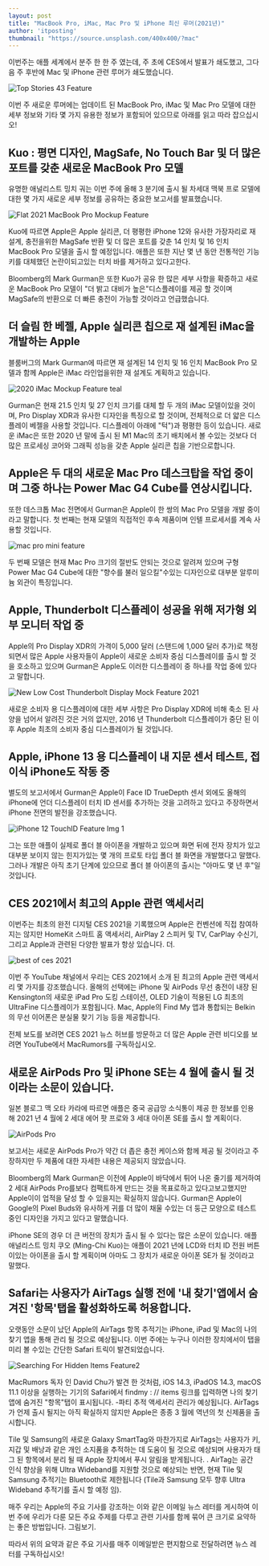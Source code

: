 ```yaml
---
layout: post
title: "MacBook Pro, iMac, Mac Pro 및 iPhone 최신 루머(2021년)"
author: 'itposting'
thumbnail: "https://source.unsplash.com/400x400/?mac"
---
```



이번주는 애플 세계에서 분주 한 한 주 였는데, 주 초에 CES에서 발표가 쇄도했고, 그다음 주 후반에 Mac 및 iPhone 관련 루머가 쇄도했습니다.

![Top Stories 43 Feature](https://images.macrumors.com/t/0Cpa6_MFxp8m36yumfWMiEvBK7U=/2500x0/filters:no_upscale():quality(90)/article-new/2021/01/Top-Stories-43-Feature.jpg)

이번 주 새로운 루머에는 업데이트 된 MacBook Pro, iMac 및 Mac Pro 모델에 대한 세부 정보와 기타 몇 가지 유용한 정보가 포함되어 있으므로 아래를 읽고 따라 잡으십시오!

## Kuo : 평면 디자인, MagSafe, No Touch Bar 및 더 많은 포트를 갖춘 새로운 MacBook Pro 모델

유명한 애널리스트 밍치 궈는 이번 주에 올해 3 분기에 출시 될 차세대 맥북 프로 모델에 대한 몇 가지 새로운 세부 정보를 공유하는 중요한 보고서를 발표했습니다.

![Flat 2021 MacBook Pro Mockup Feature](https://images.macrumors.com/t/rup00WVY0l8UfzbEEtorDgcS81k=/2500x0/filters:no_upscale():quality(90)/article-new/2021/01/Flat-2021-MacBook-Pro-Mockup-Feature.jpg)

Kuo에 따르면 Apple은 Apple 실리콘, 더 평평한 iPhone 12와 유사한 가장자리로 재 설계, 충전을위한 MagSafe 반환 및 더 많은 포트를 갖춘 14 인치 및 16 인치 MacBook Pro 모델을 출시 할 예정입니다.
 애플은 또한 지난 몇 년 동안 전통적인 기능 키를 대체했던 논란이되고있는 터치 바를 제거하고 있다고한다.

Bloomberg의 Mark Gurman은 또한 Kuo가 공유 한 많은 세부 사항을 확증하고 새로운 MacBook Pro 모델이 "더 밝고 대비가 높은"디스플레이를 제공 할 것이며 MagSafe의 반환으로 더 빠른 충전이 가능할 것이라고 언급했습니다.

## 더 슬림 한 베젤, Apple 실리콘 칩으로 재 설계된 iMac을 개발하는 Apple

블룸버그의 Mark Gurman에 따르면 재 설계된 14 인치 및 16 인치 MacBook Pro 모델과 함께 Apple은 iMac 라인업을위한 재 설계도 계획하고 있습니다.

![2020 iMac Mockup Feature teal](https://images.macrumors.com/t/ZOrjcygK7-ZtzKCYjoynL8CzTsU=/2500x0/filters:no_upscale():quality(90)/article-new/2021/01/2020-iMac-Mockup-Feature-teal.jpg)

Gurman은 현재 21.5 인치 및 27 인치 크기를 대체 할 두 개의 iMac 모델이있을 것이며, Pro Display XDR과 유사한 디자인을 특징으로 할 것이며, 전체적으로 더 얇은 디스플레이 베젤을 사용할 것입니다.
 디스플레이 아래에 "턱")과 평평한 등이 있습니다.
 새로운 iMac은 또한 2020 년 말에 출시 된 M1 Mac의 초기 배치에서 볼 수있는 것보다 더 많은 프로세싱 코어와 그래픽 성능을 갖춘 Apple 실리콘 칩을 기반으로합니다.

## Apple은 두 대의 새로운 Mac Pro 데스크탑을 작업 중이며 그중 하나는 Power Mac G4 Cube를 연상시킵니다.

또한 데스크톱 Mac 전면에서 Gurman은 Apple이 한 쌍의 Mac Pro 모델을 개발 중이라고 말합니다.
 첫 번째는 현재 모델의 직접적인 후속 제품이며 인텔 프로세서를 계속 사용할 것입니다.

![mac pro mini feature](https://images.macrumors.com/t/_KHWNhzRqEzo7RsoW7kSnIs5TAQ=/2500x0/filters:no_upscale():quality(90)/article-new/2020/11/mac-pro-mini-feature.jpg)

두 번째 모델은 현재 Mac Pro 크기의 절반도 안되는 것으로 알려져 있으며 구형 Power Mac G4 Cube에 대한 "향수를 불러 일으킬"수있는 디자인으로 대부분 알루미늄 외관이 특징입니다.

## Apple, Thunderbolt 디스플레이 성공을 위해 저가형 외부 모니터 작업 중

Apple의 Pro Display XDR의 가격이 5,000 달러 (스탠드에 1,000 달러 추가)로 책정되면서 많은 Apple 사용자들이 Apple이 새로운 소비자 중심 디스플레이를 출시 할 것을 호소하고 있으며 Gurman은 Apple도 이러한 디스플레이 중 하나를 작업 중에 있다고 말합니다.

![New Low Cost Thunderbolt Display Mock Feature 2021](https://images.macrumors.com/t/317F32MDSE3OYVaVqEJkjgo_-NI=/2500x0/filters:no_upscale():quality(90)/article-new/2021/01/New-Low-Cost-Thunderbolt-Display-Mock-Feature-2021.jpg)

새로운 소비자 용 디스플레이에 대한 세부 사항은 Pro Display XDR에 비해 축소 된 사양을 넘어서 알려진 것은 거의 없지만, 2016 년 Thunderbolt 디스플레이가 중단 된 이후 Apple 최초의 소비자 중심 디스플레이가 될 것입니다.

## Apple, iPhone 13 용 디스플레이 내 지문 센서 테스트, 접이식 iPhone도 작동 중

별도의 보고서에서 Gurman은 Apple이 Face ID TrueDepth 센서 외에도 올해의 iPhone에 언더 디스플레이 터치 ID 센서를 추가하는 것을 고려하고 있다고 주장하면서 iPhone 전면의 발전을 강조했습니다.

![iPhone 12 TouchID Feature Img 1](https://images.macrumors.com/t/pqauIW7IRpEaqFvYDDLtGPe1oJ4=/2500x0/filters:no_upscale():quality(90)/article-new/2020/04/iPhone-12-TouchID-Feature-Img-1.jpg)

그는 또한 애플이 실제로 폴더 블 아이폰을 개발하고 있으며 화면 뒤에 전자 장치가 있고 대부분 보이지 않는 힌지가있는 몇 개의 프로토 타입 폴더 블 화면을 개발했다고 말했다.
 그러나 개발은 아직 초기 단계에 있으므로 폴더 블 아이폰의 출시는 "아마도 몇 년 후"일 것입니다.

## CES 2021에서 최고의 Apple 관련 액세서리

이번주는 최초의 완전 디지털 CES 2021을 기록했으며 Apple은 컨벤션에 직접 참여하지는 않지만 HomeKit 스마트 홈 액세서리, AirPlay 2 스피커 및 TV, CarPlay 수신기, 그리고 Apple과 관련된 다양한 발표가 항상 있습니다.
 더.

![best of ces 2021](https://images.macrumors.com/t/ywwYV2vPzws8Z2kPYbmQRClp8II=/2500x0/filters:no_upscale():quality(90)/article-new/2021/01/best-of-ces-2021.jpg)

이번 주 YouTube 채널에서 우리는 CES 2021에서 소개 된 최고의 Apple 관련 액세서리 몇 가지를 강조했습니다. 올해의 선택에는 iPhone 및 AirPods 무선 충전이 내장 된 Kensington의 새로운 iPad Pro 도킹 스테이션, OLED 기술이 적용된 LG 최초의 UltraFine 디스플레이가 포함됩니다.
 Mac, Apple의 Find My 앱과 통합되는 Belkin의 무선 이어폰은 분실물 찾기 기능 등을 제공합니다.

전체 보도를 보려면 CES 2021 뉴스 허브를 방문하고 더 많은 Apple 관련 비디오를 보려면 YouTube에서 MacRumors를 구독하십시오.

## 새로운 AirPods Pro 및 iPhone SE는 4 월에 출시 될 것이라는 소문이 있습니다.

일본 블로그 맥 오타 카라에 따르면 애플은 중국 공급망 소식통이 제공 한 정보를 인용 해 2021 년 4 월에 2 세대 에어 팟 프로와 3 세대 아이폰 SE를 출시 할 계획이다.

![AirPods Pro](https://images.macrumors.com/t/9hBgHBQpMNxb3aKw7IC7-ibONnQ=/2500x0/filters:no_upscale():quality(90)/article-new/2019/12/AirPods-Pro.jpg)

보고서는 새로운 AirPods Pro가 약간 더 좁은 충전 케이스와 함께 제공 될 것이라고 주장하지만 두 제품에 대한 자세한 내용은 제공되지 않았습니다.

Bloomberg의 Mark Gurman은 이전에 Apple이 바닥에서 튀어 나온 줄기를 제거하여 2 세대 AirPods Pro를보다 컴팩트하게 만드는 것을 목표로하고 있다고보고했지만 Apple이이 업적을 달성 할 수 있을지는 확실하지 않습니다.
 Gurman은 Apple이 Google의 Pixel Buds와 유사하게 귀를 더 많이 채울 수있는 더 둥근 모양으로 테스트중인 디자인을 가지고 있다고 말했습니다.

iPhone SE의 경우 더 큰 버전의 장치가 출시 될 수 있다는 많은 소문이 있습니다.
 애플 애널리스트 밍치 쿠오 (Ming-Chi Kuo)는 애플이 2021 년에 LCD와 터치 ID 전원 버튼이있는 아이폰을 출시 할 계획이며 아마도 그 장치가 새로운 아이폰 SE가 될 것이라고 말했다.

## Safari는 사용자가 AirTags 실행 전에 '내 찾기'앱에서 숨겨진 '항목'탭을 활성화하도록 허용합니다.

오랫동안 소문이 났던 Apple의 AirTags 항목 추적기는 iPhone, iPad 및 Mac의 나의 찾기 앱을 통해 관리 될 것으로 예상됩니다.
 이번 주에는 누구나 이러한 장치에서이 탭을 미리 볼 수있는 간단한 Safari 트릭이 발견되었습니다.

![Searching For Hidden Items Feature2](https://images.macrumors.com/t/zp5oczkGG-dmY59zPvioB5rJ4SE=/2500x0/filters:no_upscale():quality(90)/article-new/2021/01/Searching-For-Hidden-Items-Feature2.jpg)

MacRumors 독자 인 David Chu가 발견 한 것처럼, iOS 14.3, iPadOS 14.3, macOS 11.1 이상을 실행하는 기기의 Safari에서 findmy : // items 링크를 입력하면 나의 찾기 앱에 숨겨진 "항목"탭이 표시됩니다.
 -파티 추적 액세서리 관리가 예상됩니다.
 AirTags가 언제 출시 될지는 아직 확실하지 않지만 Apple은 종종 3 월에 역년의 첫 신제품을 출시합니다.

Tile 및 Samsung의 새로운 Galaxy SmartTag와 마찬가지로 AirTags는 사용자가 키, 지갑 및 배낭과 같은 개인 소지품을 추적하는 데 도움이 될 것으로 예상되며 사용자가 태그 된 항목에서 분리 될 때 Apple 장치에서 푸시 알림을 받게됩니다.
 .
 AirTag는 공간 인식 향상을 위해 Ultra Wideband를 지원할 것으로 예상되는 반면, 현재 Tile 및 Samsung 추적기는 Bluetooth로 제한됩니다 (Tile과 Samsung 모두 향후 Ultra Wideband 추적기를 출시 할 예정 임).

매주 우리는 Apple의 주요 기사를 강조하는 이와 같은 이메일 뉴스 레터를 게시하여 이번 주에 우리가 다룬 모든 주요 주제를 다루고 관련 기사를 함께 묶어 큰 크기로 요약하는 좋은 방법입니다.
 그림보기.

따라서 위의 요약과 같은 주요 기사를 매주 이메일받은 편지함으로 전달하려면 뉴스 레터를 구독하십시오!